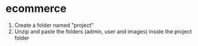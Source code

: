 # ecommerce
1. Create a folder named "project"
2. Unzip and paste the folders (admin, user and images) inside the project folder
